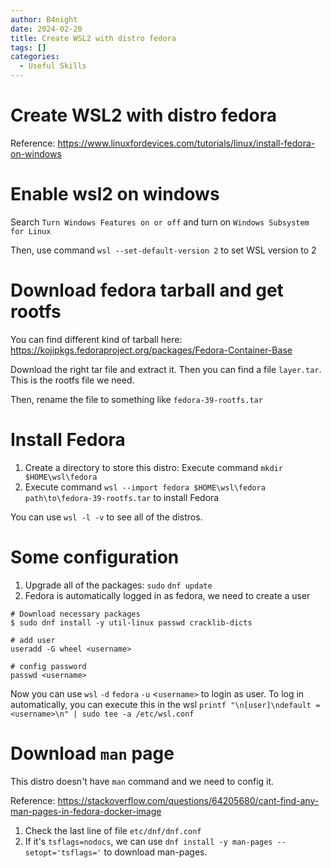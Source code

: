 ```yaml
---
author: B4night
date: 2024-02-20
title: Create WSL2 with distro fedora
tags: []
categories:
  - Useful Skills
---
```


# Create WSL2 with distro fedora

Reference: <https://www.linuxfordevices.com/tutorials/linux/install-fedora-on-windows>

# Enable wsl2 on windows

Search `Turn Windows Features on or off` and turn on `Windows Subsystem for Linux`

Then, use command `wsl --set-default-version 2` to set WSL version to 2

# Download fedora tarball and get rootfs

You can find different kind of tarball here: <https://kojipkgs.fedoraproject.org/packages/Fedora-Container-Base>

Download the right tar file and extract it. Then you can find a file `layer.tar`. This is the rootfs file we need.

Then, rename the file to something like `fedora-39-rootfs.tar`

# Install Fedora

1.  Create a directory to store this distro: Execute command `mkdir $HOME\wsl\fedora`
2.  Execute command `wsl --import fedora $HOME\wsl\fedora path\to\fedora-39-rootfs.tar` to install Fedora

You can use `wsl -l -v` to see all of the distros.

# Some configuration

1.  Upgrade all of the packages: `sudo` `dnf update`
2.  Fedora is automatically logged in as fedora, we need to create a user

```shell
# Download necessary packages
$ sudo dnf install -y util-linux passwd cracklib-dicts

# add user
useradd -G wheel <username>

# config password
passwd <username>
```

Now you can use `wsl` `-d` `fedora` `-u` <`username>` to login as user. To log in automatically, you can execute this in the wsl
`printf "\n[user]\ndefault = <username>\n" | sudo tee -a /etc/wsl.conf`

# Download  `man`  page

This distro doesn't have `man` command and we need to config it.

Reference: <https://stackoverflow.com/questions/64205680/cant-find-any-man-pages-in-fedora-docker-image>

1.  Check the last line of file `etc/dnf/dnf.conf`
2.  If it's `tsflags=nodocs`, we can use `dnf install -y man-pages --setopt='tsflags='` to download man-pages.
